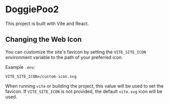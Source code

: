 # DoggiePoo2

This project is built with Vite and React.

## Changing the Web Icon

You can customize the site's favicon by setting the `VITE_SITE_ICON` environment variable to the path of your preferred icon.

Example `.env`:

```
VITE_SITE_ICON=/custom-icon.svg
```

When running `vite` or building the project, this value will be used to set the favicon. If `VITE_SITE_ICON` is not provided, the default `vite.svg` icon will be used.

